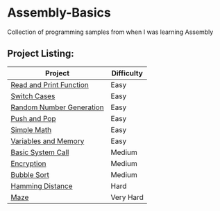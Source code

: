 # Assembly-Basics

Collection of programming samples from when I was learning Assembly

## Project Listing:
| Project | Difficulty |
| - | - |
|  [Read and Print Function](https://github.com/Wuydts/Assembly-Basics/blob/master/Assembly%20Basics/read-print-func/read-print-func.asm) |  Easy | 
|  [Switch Cases](https://github.com/Wuydts/Assembly-Basics/blob/master/Assembly%20Basics/switchcase/switchcase.asm) |  Easy | 
|  [Random Number Generation](https://github.com/Wuydts/Assembly-Basics/blob/master/Assembly%20Basics/randomgen/randomgen.asm) |  Easy | 
 [Push and Pop](https://github.com/Wuydts/Assembly-Basics/blob/master/Assembly%20Basics/push-pop/push-pop.asm) |  Easy | 
|  [Simple Math](https://github.com/Wuydts/Assembly-Basics/blob/master/Assembly%20Basics/simple_math/simple_math.asm) |  Easy | 
|  [Variables and Memory](https://github.com/Wuydts/Assembly-Basics/blob/master/Assembly%20Basics/variables_and_memory/variables_and_memory.asm) |  Easy | 
|  [Basic System Call](https://github.com/Wuydts/Assembly-Basics/blob/master/Assembly%20Basics/syscall/syscall.asm) |  Medium | 
|  [Encryption](https://github.com/Wuydts/Assembly-Basics/blob/master/Assembly%20Basics/encyption/encyption.asm) |  Medium |
|  [Bubble Sort](https://github.com/Wuydts/Assembly-Basics/blob/master/Assembly%20Basics/sorting/sorting.asm) |  Medium |
|  [Hamming Distance](https://github.com/Wuydts/Assembly-Basics/blob/master/Assembly%20Basics/hamdist/hamdist.asm) |  Hard |
|  [Maze](https://github.com/Wuydts/Assembly-Basics/blob/master/Assembly%20Basics/maze/maze.asm) |  Very Hard |
